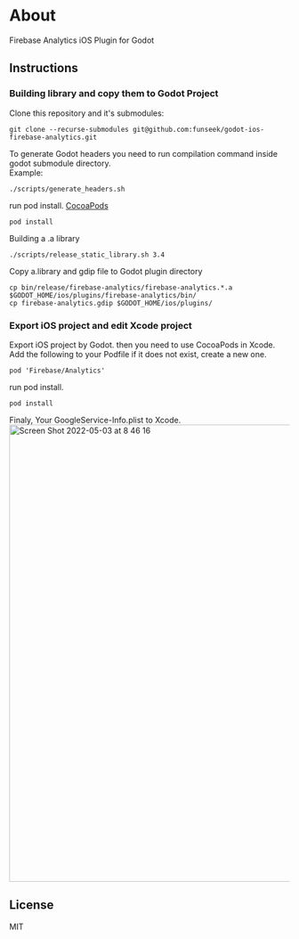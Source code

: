 # About
Firebase Analytics iOS Plugin for Godot

## Instructions
### Building library and copy them to Godot Project
Clone this repository and it's submodules:
```
git clone --recurse-submodules git@github.com:funseek/godot-ios-firebase-analytics.git
```

To generate Godot headers you need to run compilation command inside godot submodule directory.   
Example:
```
./scripts/generate_headers.sh
```

run pod install. [CocoaPods](https://cocoapods.org/)
```
pod install
```

Building a .a library
```
./scripts/release_static_library.sh 3.4
```

Copy a.library and gdip file to Godot plugin directory
```
cp bin/release/firebase-analytics/firebase-analytics.*.a $GODOT_HOME/ios/plugins/firebase-analytics/bin/
cp firebase-analytics.gdip $GODOT_HOME/ios/plugins/
```

### Export iOS project and edit Xcode project
Export iOS project by Godot. then you need to use CocoaPods in Xcode. Add the following to your Podfile if it does not exist, create a new one.
```
pod 'Firebase/Analytics'
```

run pod install.
```
pod install
```

Finaly, Your GoogleService-Info.plist to Xcode. 
<img width="821" alt="Screen Shot 2022-05-03 at 8 46 16" src="https://user-images.githubusercontent.com/545241/166343525-1ab9bb41-863e-47f3-a239-81319cda224a.png">


## License
MIT

